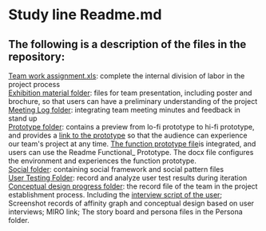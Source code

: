 # Study line Readme.md

The following is a description of the files in the repository:    
---
[Team work assignment.xls](https://github.com/DECO3500-start-swinging/project/blob/main/team%20work%20assignment.xls): complete the internal division of labor in the project process    
[Exhibition material folder](https://github.com/DECO3500-start-swinging/project/tree/main/Exhibition%20materials): files for team presentation, including poster and brochure, so that users can have a preliminary understanding of the project    
[Meeting Log folder](https://github.com/DECO3500-start-swinging/project/tree/main/Meeting%20Log): integrating team meeting minutes and feedback in stand up  
[Prototype folder](https://github.com/DECO3500-start-swinging/project/tree/main/Prototype): contains a preview from lo-fi prototype to hi-fi prototype, and provides a [link to the prototype](https://github.com/DECO3500-start-swinging/project/blob/main/Prototype/Prototype%20Link) so that the audience can experience our team's project at any time. [The function prototype file](https://github.com/DECO3500-start-swinging/project/tree/main/Prototype/Function%20Prototype)is integrated, and users can use the Readme Functional_ Prototype. The docx file configures the environment and experiences the function prototype.    
[Social folder](https://github.com/DECO3500-start-swinging/project/tree/main/Social): containing social framework and social pattern files    
[User Testing Folder](https://github.com/DECO3500-start-swinging/project/tree/main/User%20Testing): record and analyze user test results during iteration    
[Conceptual design progress folder](https://github.com/DECO3500-start-swinging/project/tree/main/conceptual%20design%20progress): the record file of the team in the project establishment process. Including the [interview script of the user](https://github.com/DECO3500-start-swinging/project/tree/main/conceptual%20design%20progress/Interview%20Script); Screenshot records of affinity graph and conceptual design based on user interviews; MIRO link; The story board and persona files in the Persona folder.
